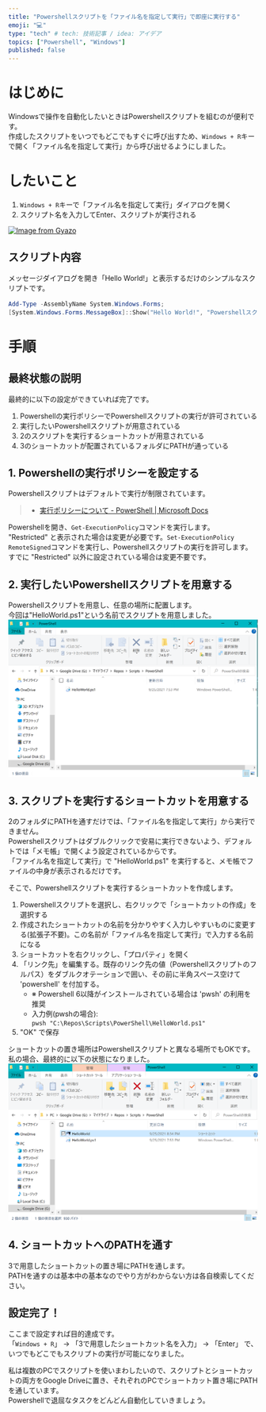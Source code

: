 ```yaml
---
title: "Powershellスクリプトを「ファイル名を指定して実行」で即座に実行する"
emoji: "💻"
type: "tech" # tech: 技術記事 / idea: アイデア
topics: ["Powershell", "Windows"]
published: false
---
```


# はじめに
Windowsで操作を自動化したいときはPowershellスクリプトを組むのが便利です。  
作成したスクリプトをいつでもどこでもすぐに呼び出すため、`Windows + R`キーで開く「ファイル名を指定して実行」から呼び出せるようにしました。

# したいこと
1. `Windows + R`キーで「ファイル名を指定して実行」ダイアログを開く
2. スクリプト名を入力してEnter、スクリプトが実行される

[![Image from Gyazo](https://i.gyazo.com/3e44ac35dea93d5f5353248809004e86.gif)](https://gyazo.com/3e44ac35dea93d5f5353248809004e86)

## スクリプト内容
メッセージダイアログを開き「Hello World!」と表示するだけのシンプルなスクリプトです。
```Powershell
Add-Type -AssemblyName System.Windows.Forms;
[System.Windows.Forms.MessageBox]::Show("Hello World!", "Powershellスクリプト");
```

# 手順
## 最終状態の説明
最終的に以下の設定ができていれば完了です。
1. Powershellの実行ポリシーでPowershellスクリプトの実行が許可されている
2. 実行したいPowershellスクリプトが用意されている
3. 2のスクリプトを実行するショートカットが用意されている
4. 3のショートカットが配置されているフォルダにPATHが通っている

## 1. Powershellの実行ポリシーを設定する
Powershellスクリプトはデフォルトで実行が制限されています。
> * [実行ポリシーについて - PowerShell | Microsoft Docs](https://docs.microsoft.com/ja-jp/powershell/module/microsoft.powershell.core/about/about_execution_policies?view=powershell-7.1)

Powershellを開き、`Get-ExecutionPolicy`コマンドを実行します。  
"Restricted" と表示された場合は変更が必要です。`Set-ExecutionPolicy RemoteSigned`コマンドを実行し、Powershellスクリプトの実行を許可します。  
すでに "Restricted" 以外に設定されている場合は変更不要です。

## 2. 実行したいPowershellスクリプトを用意する
Powershellスクリプトを用意し、任意の場所に配置します。  
今回は"HelloWorld.ps1"という名前でスクリプトを用意しました。
![](/images/2021-09-25-20-20-39.png)

## 3. スクリプトを実行するショートカットを用意する
2のフォルダにPATHを通すだけでは、「ファイル名を指定して実行」から実行できません。  
Powershellスクリプトはダブルクリックで安易に実行できないよう、デフォルトでは「メモ帳」で開くよう設定されているからです。  
「ファイル名を指定して実行」で "HelloWorld.ps1" を実行すると、メモ帳でファイルの中身が表示されるだけです。  

そこで、Powershellスクリプトを実行するショートカットを作成します。

1. Powershellスクリプトを選択し、右クリックで「ショートカットの作成」を選択する
2. 作成されたショートカットの名前を分かりやすく入力しやすいものに変更する(拡張子不要)。この名前が「ファイル名を指定して実行」で入力する名前になる
3. ショートカットを右クリックし、「プロパティ」を開く
4. 「リンク先」を編集する。既存のリンク先の値（Powershellスクリプトのフルパス）をダブルクオテーションで囲い、その前に半角スペース空けて 'powershell' を付加する。
    * ※ Powershell 6以降がインストールされている場合は 'pwsh' の利用を推奨
    * 入力例(pwshの場合):  
    `pwsh "C:\Repos\Scripts\PowerShell\HelloWorld.ps1"`
5. "OK" で保存

ショートカットの置き場所はPowershellスクリプトと異なる場所でもOKです。  
私の場合、最終的に以下の状態になりました。
![](/images/2021-09-25-20-43-20.png)

## 4. ショートカットへのPATHを通す
3で用意したショートカットの置き場にPATHを通します。  
PATHを通すのは基本中の基本なのでやり方がわからない方は各自検索してください。

## 設定完了！
ここまで設定すれば目的達成です。  
「`Windows + R`」 → 「3で用意したショートカット名を入力」 → 「Enter」 で、いつでもどこでもスクリプトの実行が可能になりました。 

私は複数のPCでスクリプトを使いまわしたいので、スクリプトとショートカットの両方をGoogle Driveに置き、それぞれのPCでショートカット置き場にPATHを通しています。  
Powershellで退屈なタスクをどんどん自動化していきましょう。  
